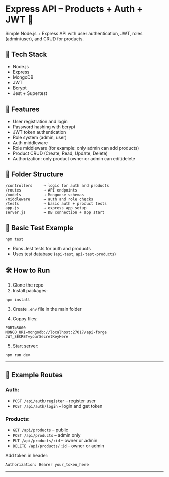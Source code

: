 # Express API – Products + Auth + JWT 🔐

Simple Node.js + Express API with user authentication, JWT, roles (admin/user), and CRUD for products.

## 🔧 Tech Stack

- Node.js
- Express
- MongoDB
- JWT
- Bcrypt
- Jest + Supertest

## 🚀 Features

- User registration and login
- Password hashing with bcrypt
- JWT token authentication
- Role system (admin, user)
- Auth middleware
- Role middleware (for example: only admin can add products)
- Product CRUD (Create, Read, Update, Delete)
- Authorization: only product owner or admin can edit/delete

## 📁 Folder Structure

```
/controllers     → logic for auth and products
/routes          → API endpoints
/models          → Mongoose schemas
/middleware      → auth and role checks
/tests           → basic auth + product tests
app.js           → express app setup
server.js        → DB connection + app start
```

## 🧪 Basic Test Example

```
npm test
```

- Runs Jest tests for auth and products
- Uses test database (`api-test`, `api-test-products`)

## 🛠 How to Run

1. Clone the repo
2. Install packages:

```
npm install
```

3. Create `.env` file in the main folder

4. Coppy files:

```
PORT=5000
MONGO_URI=mongodb://localhost:27017/api-forge
JWT_SECRET=yourSecretKeyHere
```

5. Start server:

```
npm run dev
```

---

## 🔐 Example Routes

### Auth:

- `POST /api/auth/register` – register user
- `POST /api/auth/login` – login and get token

### Products:

- `GET /api/products` – public
- `POST /api/products` – admin only
- `PUT /api/products/:id` – owner or admin
- `DELETE /api/products/:id` – owner or admin

Add token in header:

```
Authorization: Bearer your_token_here
```

---
